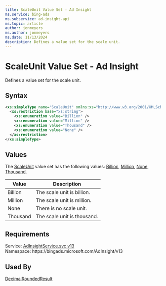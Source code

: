 ```yaml
---
title: ScaleUnit Value Set - Ad Insight
ms.service: bing-ads
ms.subservice: ad-insight-api
ms.topic: article
author: jonmeyers
ms.author: jonmeyers
ms.date: 11/13/2024
description: Defines a value set for the scale unit.
---
```

# ScaleUnit Value Set - Ad Insight
Defines a value set for the scale unit.

## Syntax
```xml
<xs:simpleType name="ScaleUnit" xmlns:xs="http://www.w3.org/2001/XMLSchema">
  <xs:restriction base="xs:string">
    <xs:enumeration value="Billion" />
    <xs:enumeration value="Million" />
    <xs:enumeration value="Thousand" />
    <xs:enumeration value="None" />
  </xs:restriction>
</xs:simpleType>
```

## <a name="values"></a>Values

The [ScaleUnit](scaleunit.md) value set has the following values: [Billion](#billion), [Million](#million), [None](#none), [Thousand](#thousand).

|Value|Description|
|-----------|---------------|
|<a name="billion"></a>Billion|The scale unit is billion.|
|<a name="million"></a>Million|The scale unit is million.|
|<a name="none"></a>None|There is no scale unit.|
|<a name="thousand"></a>Thousand|The scale unit is thousand.|

## Requirements
Service: [AdInsightService.svc v13](https://adinsight.api.bingads.microsoft.com/Api/Advertiser/AdInsight/v13/AdInsightService.svc)  
Namespace: https\://bingads.microsoft.com/AdInsight/v13  

## Used By
[DecimalRoundedResult](decimalroundedresult.md)  
